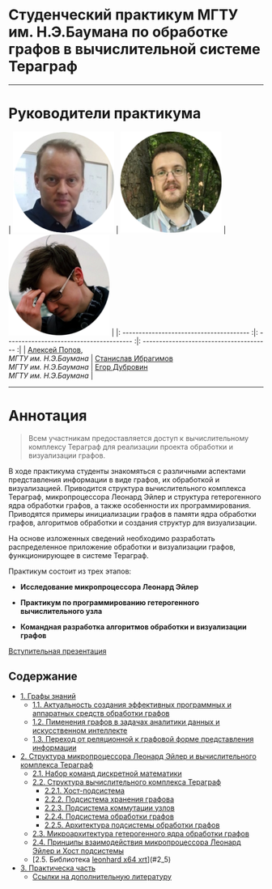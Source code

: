 # Cтуденческий практикум МГТУ им. Н.Э.Баумана по обработке графов в вычислительной системе Тераграф

---

# Руководители практикума


|   <img src="assets/aleksei_popov.png" width="200"> |  <img src="assets/stanislav_ibragimov.png" width="200">  |  <img src="assets/egor_dubrovin.png" width="200">  |
|: --------------------------------------- :|: --------------------------------------- :|: --------------------------------------- :|
|   [Алексей Попов](mailto:alexpopov@bmstu.ru), <br> *МГТУ им. Н.Э.Баумана*   |   [Станислав  Ибрагимов](mailto:ibragimov@bmstu.ru)  <br>  *МГТУ им. Н.Э.Баумана*    |   [Егор Дубровин](mailto:dubrovin.en@ya.ru)  <br>  *МГТУ им. Н.Э.Баумана*    |
 

---
	

# Аннотация <a name="0"></a>

> Всем участникам предоставляется доступ к вычислительному комплексу Тераграф для реализации проекта обработки и визуализации графов. 

В ходе практикума студенты знакомяться с различными аспектами представления информации в виде графов, их обработкой и визуализацией. Приводится структура вычислительного комплекса Тераграф, микропроцессора Леонард Эйлер и структура гетерогенного ядра обработки графов, а также особенности их программирования. Приводятся примеры инициализации графов в памяти ядра обработки графов, алгоритмов обработки и создания структур для визуализации. 

На основе изложенных сведений необходимо разработать распределенное приложение обработки и визуализации графов, функционирующее в системе Тераграф.

Практикум состоит из трех этапов:

- **Исследование микропроцессора Леонард Эйлер**

- **Практикум по программированию гетерогенного вычислительного узла**

- **Командная разработка алгоритмов обработки и визуализации графов**

[Вступительная презентация](https://github.com/alexbmstu/2021/blob/master/docs/%D0%9F%D1%80%D0%B0%D0%BA%D1%82%D0%B8%D0%BA%D1%83%D0%BC.pdf)


## Содержание


- [1. Графы знаний](#1)
	- [1.1. Актуальность создания эффективных программных и аппаратных средств обработки графов](#1_1)
	- [1.2. Пименения графов в задачах аналитики данных и искусственном интеллекте](#1_2)
	- [1.3. Переход от реляционной к графовой форме представления информации](#1_3)
- [2. Структура микропроцессора Леонард Эйлер и вычислительного комплекса Тераграф](#2)
	- [2.1. Набор команд дискретной математики](#2_1)
	- [2.2. Структура вычислительного комплекса Тераграф](#2_2)
		- [2.2.1. Хост-подсистема](#2_2_1)
		- [2.2.2. Подсистема хранения графовa](#2_2_2)
		- [2.2.3. Подсистема коммутации узлов](#2_2_3)
		- [2.2.4. Подсистема обработки графов](#2_2_4)
		- [2.2.5. Архитектура  подсистемы обработки графов](#2_2_5)
	- [2.3. Микроархитектура гетерогенного ядра обработки графов](#2_3)
	- [2.4. Принципы взаимодействия микропроцессора Леонард Эйлер и Хост подсистемы](#2_4)
	- [2.5. Библиотека [leonhard x64 xrt](https://gitlab.com/leonhard-x64-xrt-v2)](#2_5)
- [3. Практическа часть](#3)
	- [Ссылки на дополнительную литературу](#4_8)
